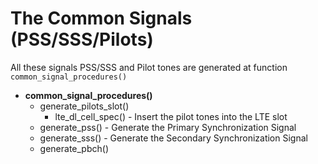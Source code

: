 # The Common Signals (PSS/SSS/Pilots)

All these signals PSS/SSS and Pilot tones are generated at function `common_signal_procedures()`

* **common_signal_procedures()**
  * generate_pilots_slot()
    * lte_dl_cell_spec() - Insert the pilot tones into the LTE slot
  * generate_pss() - Generate the Primary Synchronization Signal
  * generate_sss() - Generate the Secondary Synchronization Signal
  * generate_pbch() 
